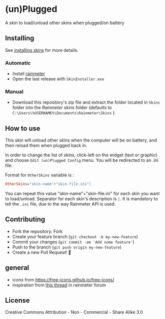 # (un)Plugged

A skin to load/unload other skins when plugged/on battery

## Installing

See [installing skins](https://docs.rainmeter.net/manual/installing-skins/) for more details.

### Automatic

* Install [rainmeter](https://github.com/rainmeter/rainmeter/releases/latest)
* Open the last release with `SkinInstaller.exe`

### Manual

* Download this repository's zip file and extract the folder located in `Skins` folder into the *Rainmeter* skins folder (defaults to `C:\Users\%USERNAME%\Documents\Rainmeter\Skins` ).

## How to use

This skin will unload other skins when the computer will be on battery, and then reload them when plugged back in. 

In order to change the list of skins, click-left on the widget (text or graphic) and choose `Edit (un)Plugged Config` menu.
You will be redirected to an .ini file. 

Format for `OtherSkins` variable is :
```ini
OtherSkins="skin-name"+"skin-file.ini"|
```
You can repeat this value "skin-name"+"skin-file.ini" for each skin you want to load/unload. Separator for each skin's description is `|`.
It is mandatory to tell the `.ini` file, due to the way Rainmeter API is used.

## Contributing

* Fork the repository: Fork
* Create your feature branch (`git checkout -b my-new-feature`)
* Commit your changes (`git commit -am 'Add some feature'`)
* Push to the branch (`git push origin my-new-feature`)
* Create a new Pull Request! 🎉


## general

* icons from https://free-icons.github.io/free-icons/
* inspiration from [this thread](https://forum.rainmeter.net/viewtopic.php?p=206092) in rainmeter forum
 
## License

Creative Commons Attribution - Non - Commercial - Share Alike 3.0
